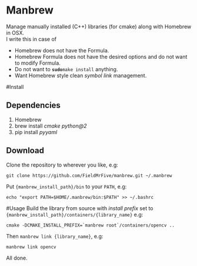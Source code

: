 Manbrew
===============
Manage manually installed (C++) libraries (for cmake) along with Homebrew in OSX.<br/>
I write this in case of
* Homebrew does not have the Formula.
* Homebrew Formula does not have the desired options and do not want to modify Formula.
* Do not want to **`sudo`**`make install` anything.
* Want Homebrew style clean _symbol link_ management.

#Install
## Dependencies
1. Homebrew
2. brew install _cmake python@2_
3. pip install _pyyaml_

## Download
Clone the repository to wherever you like, e.g:

    git clone https://github.com/FieldMrFive/manbrew.git ~/.manbrew

Put `{manbrew_install_path}/bin` to your `PATH`, e.g:
    
    echo "export PATH=$HOME/.manbrew/bin:$PATH" >> ~/.bashrc

#Usage
Build the library from source with _install prefix_ set to `{manbrew_install_path}/containers/{library_name}` e.g:

    cmake -DCMAKE_INSTALL_PREFIX=`manbrew root`/containers/opencv ..

Then `manbrew link {library_name}`, e.g:

    manbrew link opencv

All done.